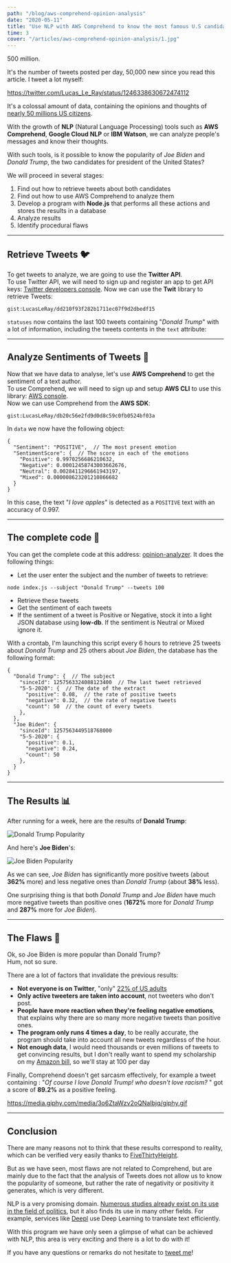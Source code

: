 ```yaml
---
path: "/blog/aws-comprehend-opinion-analysis"
date: "2020-05-11"
title: "Use NLP with AWS Comprehend to know the most famous U.S candidate"
time: 3
cover: "/articles/aws-comprehend-opinion-analysis/1.jpg"
---
```


500 million.

It's the number of tweets posted per day, 50,000 new since you read this article. I tweet a lot myself:

https://twitter.com/Lucas_Le_Ray/status/1246338630672474112

It's a colossal amount of data, containing the opinions and thoughts of [nearly 50 millions US citizens](https://www.omnicoreagency.com/twitter-statistics/).

With the growth of **NLP** (Natural Language Processing) tools such as **AWS Comprehend**, **Google Cloud NLP** or **IBM Watson**, we can analyze people's messages and know their thoughts.

With such tools, is it possible to know the popularity of _Joe Biden_ and _Donald Trump_, the two candidates for president of the United States?

We will proceed in several stages:

1. Find out how to retrieve tweets about both candidates
2. Find out how to use AWS Comprehend to analyze them
3. Develop a program with **Node.js** that performs all these actions and stores the results in a database
4. Analyze results
5. Identify procedural flaws

---

## Retrieve Tweets 🐦

To get tweets to analyze, we are going to use the **Twitter API**.  
To use Twitter API, we will need to sign up and register an app to get API keys: [Twitter developers console](https://developer.twitter.com). Now we can use the **Twit** library to retrieve Tweets:

`gist:LucasLeRay/dd210f93f282b1711ec07f9d2dbedf15`

`statuses` now contains the last 100 tweets containing "_Donald Trump_" with a lot of information, including the tweets contents in the `text` attribute:

---

## Analyze Sentiments of Tweets 🧠

Now that we have data to analyse, let's use **AWS Comprehend** to get the sentiment of a text author.  
To use Comprehend, we will need to sign up and setup **AWS CLI** to use this library: [AWS console](https://aws.amazon.com).  
Now we can use Comprehend from the **AWS SDK**:

`gist:LucasLeRay/db20c56e2fd9d0d8c59c0fb0524bf03a`

In `data` we now have the following object:

```
{
  "Sentiment": "POSITIVE",  // The most present emotion
  "SentimentScore": {  // The score in each of the emotions
    "Positive": 0.9970256686210632,
    "Negative": 0.00012458743003662676,
    "Neutral": 0.0028411296661943197,
    "Mixed": 0.000008623201210866682
  }
}
```

In this case, the text "_I love apples_" is detected as a `POSITIVE` text with an accuracy of 0.997.

---

## The complete code 🚀

You can get the complete code at this address: [opinion-analyzer](https://github.com/LucasLeRay/opinion-analyzer). It does the following things:

- Let the user enter the subject and the number of tweets to retrieve:

```
node index.js --subject "Donald Trump" --tweets 100
```

- Retrieve these tweets
- Get the sentiment of each tweets
- If the sentiment of a tweet is Positive or Negative, stock it into a light JSON database using **low-db**. If the sentiment is Neutral or Mixed ignore it.

With a crontab, I'm launching this script every 6 hours to retrieve 25 tweets about _Donald Trump_ and 25 others about _Joe Biden_, the database has the following format:

```
{
  "Donald Trump": {  // The subject
    "sinceId": 1257563324088123400  // The last tweet retrieved
    "5-5-2020": {  // The date of the extract
      "positive": 0.08,  // the rate of positive tweets
      "negative": 0.32,  // the rate of negative tweets
      "count": 50  // the count of every tweets
    },
  },
  "Joe Biden": {
    "sinceId": 1257563449518768000
    "5-5-2020": {
      "positive": 0.1,
      "negative": 0.24,
      "count": 50
    },
  }
}
```

---

## The Results 📊

After running for a week, here are the results of **Donald Trump**:

![Donald Trump Popularity](/articles/aws-comprehend-opinion-analysis/2.png)

And here's **Joe Biden**'s:

![Joe Biden Popularity](/articles/aws-comprehend-opinion-analysis/3.png)

As we can see, _Joe Biden_ has significantly more positive tweets (about **362%** more) and less negative ones than _Donald Trump_ (about **38%** less).

One surprising thing is that both _Donald Trump_ and _Joe Biden_ have much more negative tweets than positive ones (**1672%** more for _Donald Trump_ and **287%** more for _Joe Biden_).

---

## The Flaws 😬

Ok, so Joe Biden is more popular than Donald Trump?  
Hum, not so sure.

There are a lot of factors that invalidate the previous results:

- **Not everyone is on Twitter**, "only" [22% of US adults](https://www.omnicoreagency.com/twitter-statistics/)
- **Only active tweeters are taken into account**, not tweeters who don't post.
- **People have more reaction when they're feeling negative emotions**, that explains why there are so many more negative tweets than positive ones.
- **The program only runs 4 times a day**, to be really accurate, the program should take into account all new tweets regardless of the hour.
- **Not enough data**, I would need thousands or even millions of tweets to get convincing results, but I don't really want to spend my scholarship on my [Amazon bill](https://aws.amazon.com/fr/comprehend/pricing/), so we'll stay at 100 per day

Finally, Comprehend doesn't get sarcasm effectively, for example a tweet containing : "_Of course I love Donald Trump! who doesn't love racism?_ " got a score of **89.2%** as a positive feeling.

https://media.giphy.com/media/3o6ZtaWzv2oQNaIbjq/giphy.gif

---

## Conclusion 

There are many reasons not to think that these results correspond to reality, which can be verified very easily thanks to [FiveThirtyHeight](https://projects.fivethirtyeight.com/trump-approval-ratings/).

But as we have seen, most flaws are not related to Comprehend, but are mainly due to the fact that the analysis of Tweets does not allow us to know the popularity of someone, but rather the rate of negativity or positivity it generates, which is very different.

NLP is a very promising domain. [Numerous studies already exist on its use in the field of politics](https://www.ihu.edu.gr/tjortjis/A%20Method%20for%20Predicting%20the%20Winner%20of%20the%20USA%20Presidential%20Elections%20using%20Data%20Extracted%20from%20Twitter%20(3).pdf), but it also finds its use in many other fields. For example, services like [Deepl](https://www.deepl.com) use Deep Learning to translate text efficiently.

With this program we have only seen a glimpse of what can be achieved with NLP, this area is very exciting and there is a lot to do with it!

If you have any questions or remarks do not hesitate to [tweet me](http://twitter.com/intent/tweet?text=Hey%20@Lucas_Le_Ray%20What's%20up?)!
